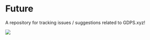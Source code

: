 # Future
A repository for tracking issues / suggestions related to GDPS.xyz!

<img src="https://media.discordapp.net/attachments/635440962428076062/933853130226008145/xyznik_nitro_2.png?width=1368&height=456" />
